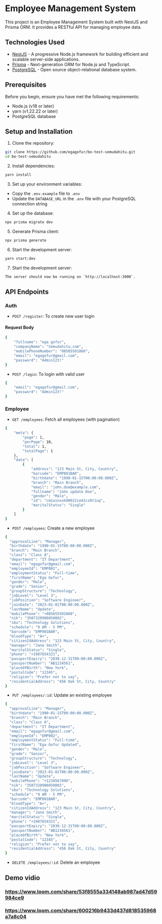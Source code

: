 # Employee Management System

This project is an Employee Management System built with NestJS and Prisma ORM. It provides a RESTful API for managing employee data.

## Technologies Used

- [NestJS](https://nestjs.com/) - A progressive Node.js framework for building efficient and scalable server-side applications.
- [Prisma](https://www.prisma.io/) - Next-generation ORM for Node.js and TypeScript.
- [PostgreSQL](https://www.postgresql.org/) - Open source object-relational database system.

## Prerequisites

Before you begin, ensure you have met the following requirements:

- Node.js (v18 or later)
- yarn (v1.22.22 or later)
- PostgreSQL database

## Setup and Installation

1. Clone the repository:

```bash
git clone https://github.com/egagofur/be-test-semudahitu.git
cd be-test-semudahitu
```

2. Install dependencies:

```bash
yarn install
```

3. Set up your environment variables:

- Copy the `.env.example` file to `.env`
- Update the `DATABASE_URL` in the `.env` file with your PostgreSQL connection string

4. Set up the database:

```bash
npx prisma migrate dev
```

5. Generate Prisma client:

```bash
npx prisma generate
```

6. Start the development server:

```bash
yarn start:dev
```

7. Start the development server:

```bash
The server should now be running on `http://localhost:3000`.
```

## API Endpoints

### Auth

- `POST /register`: To create new user login

#### Request Body

```bash
{
    "fullname": "ega gofur",
    "companyName": "Semudahitu.com",
    "mobilePhoneNumber": "08565501860",
    "email": "egagofur@gmail.com",
    "password": "Admin123!"
}
```

- `POST /login`: To login with valid user

```bash
{
    "email": "egagofur@gmail.com",
    "password": "Admin123!"
}
```

### Employee

- `GET /employees`: Fetch all employees (with pagination)

```bash
{
    "meta": {
        "page": 1,
        "perPage": 10,
        "total": 1,
        "totalPage": 1
    },
    "data": [
        {
            "address": "123 Main St, City, Country",
            "barcode": "EMP001BAR",
            "birthdate": "1990-01-15T00:00:00.000Z",
            "branch": "Main Branch",
            "email": "john.doe@example.com",
            "fullname": "John update Doe",
            "gender": "Male",
            "id": "cm1ainxok00022ie42cz8t1uq",
            "maritalStatus": "Single"
        }
    ]
}
```

- `POST /employees`: Create a new employee

```bash
{
  "approvalLine": "Manager",
  "birthdate": "1990-01-15T00:00:00.000Z",
  "branch": "Main Branch",
  "class": "Class A",
  "department": "IT Department",
  "email": "egagofur@gmail.com",
  "employeeId": "EMP002",
  "employmentStatus": "Full-time",
  "firstName": "Ega Gofur",
  "gender": "Male",
  "grade": "Senior",
  "groupStructure": "Technology",
  "jobLevel": "Level 3",
  "jobPosition": "Software Engineer",
  "joinDate": "2023-01-01T00:00:00.000Z",
  "lastName": "Update",
  "mobilePhone": "+085655501860",
  "nik": "3507320906050002",
  "sbu": "Technology Solutions",
  "schedule": "9 AM - 5 PM",
  "barcode": "EMP001BAR",
  "bloodType": "A+",
  "citizenIdAddress": "123 Main St, City, Country",
  "manager": "Jane Smith",
  "maritalStatus": "Single",
  "phone": "+1987654321",
  "passportExpiry": "2030-12-31T00:00:00.000Z",
  "passportNumber": "AB1234561",
  "placeOfBirth": "New York",
  "postalCode": "12345",
  "religion": "Prefer not to say",
  "residentialAddress": "456 Oak St, City, Country"
}
```

- `PUT /employees/:id`: Update an existing employee

```bash
{
  "approvalLine": "Manager",
  "birthdate": "1990-01-15T00:00:00.000Z",
  "branch": "Main Branch",
  "class": "Class A",
  "department": "IT Department",
  "email": "egagofur@gmail.com",
  "employeeId": "EMP002",
  "employmentStatus": "Full-time",
  "firstName": "Ega Gofur Updated",
  "gender": "Male",
  "grade": "Senior",
  "groupStructure": "Technology",
  "jobLevel": "Level 3",
  "jobPosition": "Software Engineer",
  "joinDate": "2023-01-01T00:00:00.000Z",
  "lastName": "Update",
  "mobilePhone": "+1234567890",
  "nik": "3507320906050002",
  "sbu": "Technology Solutions",
  "schedule": "9 AM - 5 PM",
  "barcode": "EMP001BAR",
  "bloodType": "A+",
  "citizenIdAddress": "123 Main St, City, Country",
  "manager": "Jane Smith",
  "maritalStatus": "Single",
  "phone": "+1987654321",
  "passportExpiry": "2030-12-31T00:00:00.000Z",
  "passportNumber": "AB1234561",
  "placeOfBirth": "New York",
  "postalCode": "12345",
  "religion": "Prefer not to say",
  "residentialAddress": "456 Oak St, City, Country"
}
```

- `DELETE /employees/:id`: Delete an employee

## Demo vidio

### https://www.loom.com/share/53f8555a334148ab987ad47d59984ce9

### https://www.loom.com/share/600216b9433d437d818535968a7a8c04
